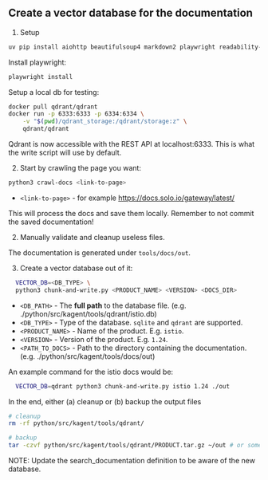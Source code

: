 ## Create a vector database for the documentation

1. Setup

```bash
uv pip install aiohttp beautifulsoup4 markdown2 playwright readability-lxml bleach qdrant_client
```

Install playwright:
```bash
playwright install
```

Setup a local db for testing:
```bash
docker pull qdrant/qdrant
docker run -p 6333:6333 -p 6334:6334 \
    -v "$(pwd)/qdrant_storage:/qdrant/storage:z" \
    qdrant/qdrant
```

Qdrant is now accessible with the REST API at localhost:6333. This is what the write script will use by default.

2. Start by crawling the page you want:

```bash
python3 crawl-docs <link-to-page>
```

- `<link-to-page>` - for example https://docs.solo.io/gateway/latest/

This will process the docs and save them locally. Remember to not commit the saved documentation! 

2. Manually validate and cleanup useless files.

The documentation is generated under `tools/docs/out`.

3. Create a vector database out of it:

```bash
  VECTOR_DB=<DB_TYPE> \
  python3 chunk-and-write.py <PRODUCT_NAME> <VERSION> <DOCS_DIR>
```

- `<DB_PATH>` - The **full path** to the database file. (e.g. ./python/src/kagent/tools/qdrant/istio.db)
- `<DB_TYPE>` - Type of the database. `sqlite` and `qdrant` are supported.
- `<PRODUCT_NAME>` - Name of the product. E.g. `istio`.
- `<VERSION>` - Version of the product. E.g. `1.24`.
- `<PATH_TO_DOCS>`  - Path to the directory containing the documentation. (e.g. ./python/src/kagent/tools/docs/out)

An example command for the istio docs would be:

```bash
  VECTOR_DB=qdrant python3 chunk-and-write.py istio 1.24 ./out
```

In the end, either (a) cleanup or (b) backup the output files
```bash
# cleanup
rm -rf python/src/kagent/tools/qdrant/

# backup
tar -czvf python/src/kagent/tools/qdrant/PRODUCT.tar.gz ~/out # or some other directory outside the repo
```

NOTE: Update the search_documentation definition to be aware of the new database.
